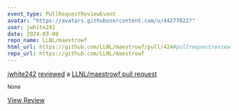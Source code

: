 ```yaml
---
event_type: PullRequestReviewEvent
avatar: "https://avatars.githubusercontent.com/u/44277022?"
user: jwhite242
date: 2024-03-08
repo_name: LLNL/maestrowf
html_url: https://github.com/LLNL/maestrowf/pull/424#pullrequestreview-1923795213
repo_url: https://github.com/LLNL/maestrowf
---
```


<a href='https://github.com/jwhite242' target='_blank'>jwhite242</a> <a href='https://github.com/LLNL/maestrowf/pull/424#pullrequestreview-1923795213' target='_blank'>reviewed</a> a <a href='https://github.com/LLNL/maestrowf/pull/424' target='_blank'>LLNL/maestrowf pull request</a>

<small>None</small>

<a href='https://github.com/LLNL/maestrowf/pull/424#pullrequestreview-1923795213' target='_blank'>View Review</a>